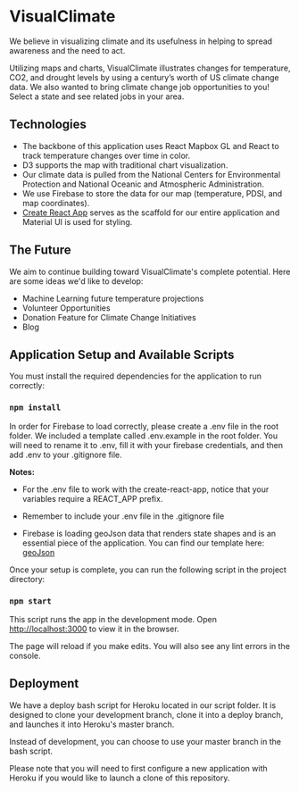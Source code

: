 # VisualClimate

We believe in visualizing climate and its usefulness in helping to spread awareness and the need to act.

Utilizing maps and charts, VisualClimate illustrates changes for temperature, CO2, and drought levels by using a century’s worth of US climate change data. We also wanted to bring climate change job opportunities to you! Select a state and see related jobs in your area.

## Technologies

* The backbone of this application uses React Mapbox GL and React to track temperature changes over time in color.
* D3 supports the map with traditional chart visualization. 
* Our climate data is pulled from the National Centers for Environmental Protection and National Oceanic and Atmospheric Administration.
* We use Firebase to store the data for our map (temperature, PDSI, and map coordinates). 
* [Create React App](https://github.com/facebook/create-react-app) serves as the scaffold for our entire application and Material UI is used for styling.

## The Future

We aim to continue building toward VisualClimate's complete potential. Here are some ideas we'd like to develop:

* Machine Learning future temperature projections
* Volunteer Opportunities
* Donation Feature for Climate Change Initiatives
* Blog

## Application Setup and Available Scripts

You must install the required dependencies for the application to run correctly:

### `npm install`

In order for Firebase to load correctly, please create a .env file in the root folder. We included a template called .env.example in the root folder. You will need to rename it to .env, fill it with your firebase credentials, and then add .env to your .gitignore file.

**Notes:**
* For the .env file to work with the create-react-app, notice that your variables require a REACT_APP prefix.

* Remember to include your .env file in the .gitignore file

* Firebase is loading geoJson data that renders state shapes and is an essential piece of the application. You can find our template here: [geoJson](https://storage.cloud.google.com/visualclimategeojson/us-temp.geojson)

Once your setup is complete, you can run the following script in the project directory:

### `npm start`

This script runs the app in the development mode. Open [http://localhost:3000](http://localhost:3000) to view it in the browser.

The page will reload if you make edits. You will also see any lint errors in the console.

## Deployment

We have a deploy bash script for Heroku located in our script folder. It is designed to clone your development branch, clone it into a deploy branch, and launches it into Heroku's master branch.

Instead of development, you can choose to use your master branch in the bash script.

Please note that you will need to first configure a new application with Heroku if you would like to launch a clone of this repository.